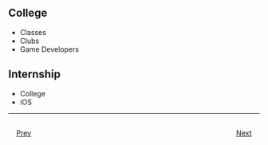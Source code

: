 ## College
- Classes
- Clubs
- 	Game Developers

## Internship
- College
- 	iOS

***

<div style="padding: 16;">
	<div style="float: left">
		<a href="../README.md">Prev</a>
	</div>
	<div style="float: right">
		<a href="slides/highschool.md">Next</a>
	</div>
</div>